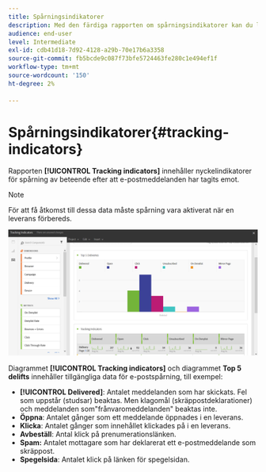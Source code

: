 ```yaml
---
title: Spårningsindikatorer
description: Med den färdiga rapporten om spårningsindikatorer kan du lära dig mer om hur kunderna beter sig när de får e-postmeddelanden.
audience: end-user
level: Intermediate
exl-id: cdb41d18-7d92-4128-a29b-70e17b6a3358
source-git-commit: fb5bcde9c087f73bfe5724463fe280c1e494ef1f
workflow-type: tm+mt
source-wordcount: '150'
ht-degree: 2%

---
```


# Spårningsindikatorer{#tracking-indicators}

Rapporten **[!UICONTROL Tracking indicators]** innehåller nyckelindikatorer för spårning av beteende efter att e-postmeddelanden har tagits emot.

>[!NOTE]
>
>För att få åtkomst till dessa data måste spårning vara aktiverat när en leverans förbereds.

![](assets/delivery_reports_2.png)

Diagrammet **[!UICONTROL Tracking indicators]** och diagrammet **Top 5 delifts** innehåller tillgängliga data för e-postspårning, till exempel:

* **[!UICONTROL Delivered]**: Antalet meddelanden som har skickats. Fel som uppstår (studsar) beaktas. Men klagomål (skräppostdeklarationer) och meddelanden som&quot;frånvaromeddelanden&quot; beaktas inte.
* **Öppna**: Antalet gånger som ett meddelande öppnades i en leverans.
* **Klicka**: Antalet gånger som innehållet klickades på i en leverans.
* **Avbeställ**: Antal klick på prenumerationslänken.
* **Spam:** Antalet mottagare som har deklarerat ett e-postmeddelande som skräppost.
* **Spegelsida**: Antalet klick på länken för spegelsidan.
